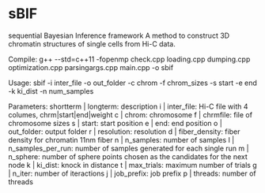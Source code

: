 # sBIF
sequential Bayesian Inference framework
A method to construct 3D chromatin structures of single cells from Hi-C data.

Compile: g++ --std=c++11 -fopenmp check.cpp loading.cpp dumping.cpp optimization.cpp parsingargs.cpp main.cpp -o sbif

Usage: sbif -i inter_file -o out_folder -c chrom -f chrom_sizes -s start -e end -k ki_dist -n num_samples

Parameters: shortterm | longterm: description
    i | inter_file:  Hi-C file with 4 columes, chrm|start|end|weight 
    c | chrom: chromosome
    f | chrmfile: file of chromosome sizes
    s | start: start position
    e | end: end position
    o | out_folder: output folder
    r | resolution: resolution
    d | fiber_density: fiber density for chromatin 11nm fiber 
    n | n_samples: number of samples
    l | n_samples_per_run: number of samples generated for each single run
    m | n_sphere: number of sphere points chosen as the candidates for the next node
    k | ki_dist: knock in distance
    t | max_trials: maximum number of trials
    g | n_iter: number of iteractions
    j | job_prefix: job prefix 
    p | threads: number of threads 
